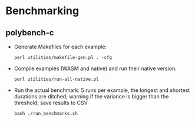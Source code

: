 # Benchmarking

## polybench-c
* Generate Makefiles for each example:
  ```
  perl utilities/makefile-gen.pl . -cfg
  ```
* Compile examples (WASM and native) and run their native version:
  ```
  perl utilities/run-all-native.pl
  ```
* Run the actual benchmark: 5 runs per example, the longest and shortest durations are ditched; warning if the variance is bigger than the threshold; save results to CSV
  ```
  bash ./run_benchmarks.sh
  ```
